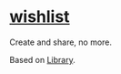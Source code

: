 # [wishlist](https://kephircheek.github.io/wishlist/)

Create and share, no more.

Based on [Library](https://github.com/kephircheek/library).
